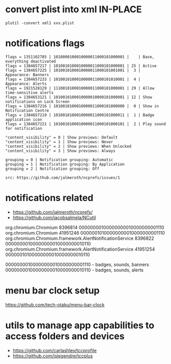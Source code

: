# convert plist into xml IN-PLACE

    plutil -convert xml1 xxx.plist

# notifications flags

    flags = 1351102785 | 1010000100010000011000101000001 |    | Base, everything deactivated
    flags = 1384657217 | 1010010100010000011000101000001 | 25 | Active
    flags = 1384657225 | 1010010100010000011000101001001 |  3 | Appearance: Banners
    flags = 1384657233 | 1010010100010000011000101010001 |  4 | Appearance: Alerts
    flags = 1921528129 | 1110010100010000011000101000001 | 29 | Allow time-sensitive alerts
    flags = 1384653121 | 1010010100010000010000101000001 | 12 | Show notifications on Lock Screen
    flags = 1384657216 | 1010010100010000011000101000000 |  0 | Show in Notification Centre
    flags = 1384657219 | 1010010100010000011000101000011 |  1 | Badge application icon
    flags = 1384657221 | 1010010100010000011000101000101 |  2 | Play sound for notification
    
    "content_visibility" = 0 | Show previews: Default
    "content_visibility" = 1 | Show previews: Never
    "content_visibility" = 2 | Show previews: When Unlocked
    "content_visibility" = 3 | Show previews: Always
    
    grouping = 0 | Notification grouping: Automatic
    grouping = 1 | Notification grouping: By Application
    grouping = 2 | Notification grouping: Off

    src: https://github.com/jalmeroth/ncprefs/issues/1

# notifications related

- https://github.com/jalmeroth/ncprefs/
- https://github.com/jacobsalmela/NCutil

org.chromium.Chromium 8396814  00000000100000000010000000001110
org.chromium.Chromium 41951246 00000010100000000010000000001110
org.chromium.Chromium.framework.AlertNotificationService 8396822  00000000100000000010000000010110
org.chromium.Chromium.framework.AlertNotificationService 41951254 00000010100000000010000000010110

00000000100000000010000000001110 - badges, sounds, banners
00000000100000000010000000010110 - badges, sounds, alerts

# menu bar clock setup

https://github.com/tech-otaku/menu-bar-clock

# utils to manage app capabilities to access folders and devices

- https://github.com/carlashley/tccprofile
- https://github.com/jslegendre/tccplus
